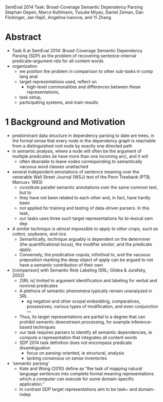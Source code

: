 SemEval 2014 Task: Broad-Coverage Semantic Dependency Parsing
Stephan Oepen, Marco Kuhlmann, Yusuke Miyao, Daniel Zeman, Dan Flickinger, Jan
  Hajič, Angelina Ivanova, and Yi Zhang

# Abstract

* Task 8 at SemEval 2014: Broad-Coverage Semantic Dependency Parsing (SDP) as
  the problem of recovering sentence-internal predicate–argument rels
  for all content words
* organization
  * we position the problem in comparison to other sub-tasks in comp lang anal
  * target representations used, reflect on
    * high-level commonalities and differences between these representations,
  * task setup,
  * participating systems, and main results

# 1 Background and Motivation

* predominant data structure in dependency parsing to date are trees, in the
  formal sense that every node in the dependency graph is reachable from a
  distinguished root node by exactly one directed path
* in semantic analysis, where a node will often be the argument of multiple
  predicates (ie have more than one incoming arc), and it will
  * often desirable to leave nodes corresponding to semantically vacuous word
    classes unattached
* several independent annotations of sentence meaning over the venerable Wall
  Street Journal (WSJ) text of the Penn Treebank (PTB; Marcus+ 1993)
  * constitute parallel semantic annotations over the same common text, but to
  * they have not been related to each other and, in fact, have hardly been
  * not applied for training and testing of data-driven parsers. In this task,
  * our tasks uses three such target representations for bi-lexical sem dep
* _A similar technique is almost impossible to apply to other crops, such as
  cotton, soybeans, and rice._
  * Semantically, _technique_ arguably is dependent on the determiner (the
    quantificational locus), the modifier _similar_, and the predicate _apply_.
  * Conversely, the predicative copula, infinitival _to_, and the vacuous
    preposition marking the deep object of _apply_
    can be argued to not have a semantic contribution of their own
* [comparison] with Semantic Role Labeling (SRL; Gildea & Jurafsky, 2002)
  * [SRL is] limited to argument identification and labeling for verbal and
    nominal predicates
  * A plethora of semantic phenomena typically remain unanalyzed in SRL
    * eg negation and other scopal embedding, comparatives, possessives,
      various types of modification, and even conjunction—
  * Thus, its target representations are partial to a degree that can prohibit
    semantic downstream processing, for example inference-based techniques
  * our task requires parsers to identify all semantic dependencies,
    ie compute a representation that integrates all content words
  * SDP 2014 task definition does not encompass predicate disambiguation
    * focus on parsing-oriented, ie structural, analysis
    * lacking consensus on sense inventories
* ‘semantic parsing’
  * Kate and Wong (2010) define as “the task of mapping natural language
    sentences into complete formal meaning representations
    which a computer can execute for some domain-specific application.”
  * In contrast SDP target representations aim to be task~ and domain-indep
